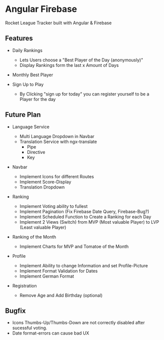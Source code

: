 # Angular Firebase
 Rocket League Tracker built with Angular & Firebase


## Features

- Daily Rankings
  - Lets Users choose a "Best Player of the Day (anonymously)"
  - Display Rankings form the last x Amount of Days

- Monthly Best Player

- Sign Up to Play
  - By Clicking "sign up for today" you can register yourself to be a Player for the day


## Future Plan

- Language Service
  - Multi Language Dropdown in Navbar
  - Translation Service with ngx-translate
    - Pipe
    - Directive
    - Key

- Navbar
  - Implement Icons for different Routes
  - Implement Score-Display
  - Translation Dropdown

- Ranking
  - Implement Voting ability to fullest
  - Implement Pagination (Fix Firebase Date Query, Firebase-Bug?)
  - Implement Scheduled Function to Create a Ranking for each Day
  - Implement 2 Views (Switch) from MVP (Most valuable Player) to LVP (Least valuable Player)

- Ranking of the Month
  - Implement Charts for MVP and Tomatoe of the Month

- Profile
  - Implement Ability to change Information and set Profile-Picture
  - Implement Format Validation for Dates
  - Implement German Format

- Registration
  - Remove Age and Add Birthday (optional)


## Bugfix
- Icons Thumbs-Up/Thumbs-Down are not correctly disabled after sucessful voting.
- Date format-errors can cause bad UX

